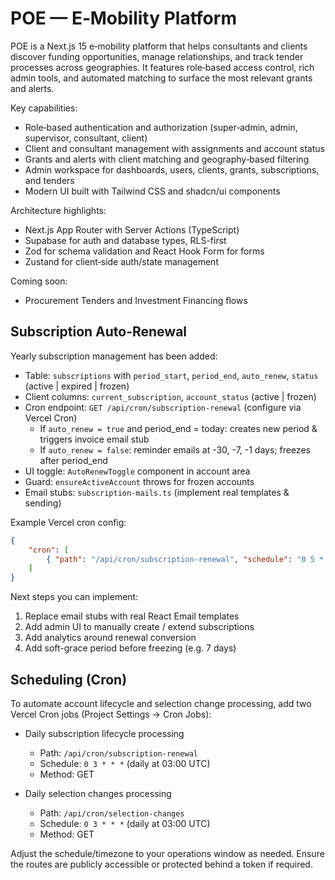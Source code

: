 # POE — E‑Mobility Platform

POE is a Next.js 15 e‑mobility platform that helps consultants and clients discover funding opportunities, manage relationships, and track tender processes across geographies. It features role‑based access control, rich admin tools, and automated matching to surface the most relevant grants and alerts.

Key capabilities:

- Role‑based authentication and authorization (super‑admin, admin, supervisor, consultant, client)
- Client and consultant management with assignments and account status
- Grants and alerts with client matching and geography‑based filtering
- Admin workspace for dashboards, users, clients, grants, subscriptions, and tenders
- Modern UI built with Tailwind CSS and shadcn/ui components

Architecture highlights:

- Next.js App Router with Server Actions (TypeScript)
- Supabase for auth and database types, RLS-first
- Zod for schema validation and React Hook Form for forms
- Zustand for client‑side auth/state management

Coming soon:

- Procurement Tenders and Investment Financing flows

## Subscription Auto-Renewal

Yearly subscription management has been added:

- Table: `subscriptions` with `period_start`, `period_end`, `auto_renew`, `status` (active | expired | frozen)
- Client columns: `current_subscription`, `account_status` (active | frozen)
- Cron endpoint: `GET /api/cron/subscription-renewal` (configure via Vercel Cron)
    - If `auto_renew = true` and period_end = today: creates new period & triggers invoice email stub
    - If `auto_renew = false`: reminder emails at -30, -7, -1 days; freezes after period_end
- UI toggle: `AutoRenewToggle` component in account area
- Guard: `ensureActiveAccount` throws for frozen accounts
- Email stubs: `subscription-mails.ts` (implement real templates & sending)

Example Vercel cron config:

```json
{
	"cron": [
		{ "path": "/api/cron/subscription-renewal", "schedule": "0 5 * * *" }
	]
}
```

Next steps you can implement:

1. Replace email stubs with real React Email templates
2. Add admin UI to manually create / extend subscriptions
3. Add analytics around renewal conversion
4. Add soft-grace period before freezing (e.g. 7 days)

## Scheduling (Cron)

To automate account lifecycle and selection change processing, add two Vercel Cron jobs (Project Settings → Cron Jobs):

- Daily subscription lifecycle processing

    - Path: `/api/cron/subscription-renewal`
    - Schedule: `0 3 * * *` (daily at 03:00 UTC)
    - Method: GET

- Daily selection changes processing
    - Path: `/api/cron/selection-changes`
    - Schedule: `0 3 * * *` (daily at 03:00 UTC)
    - Method: GET

Adjust the schedule/timezone to your operations window as needed. Ensure the routes are publicly accessible or protected behind a token if required.
